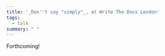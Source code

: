 ```yaml
---
title: '_Don''t say "simply"_, at Write The Docs London'
tags:
  - talk
summary: " "
---
```


Forthcoming!
